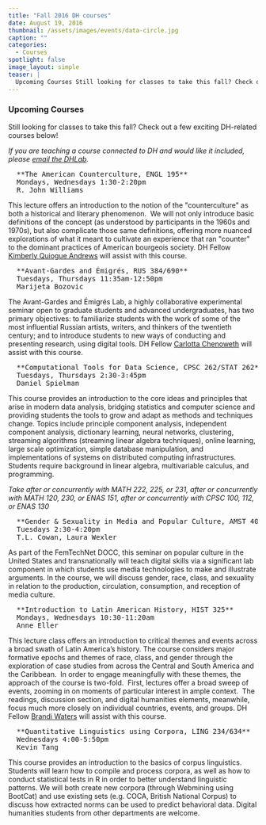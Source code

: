 ```yaml
---
title: "Fall 2016 DH courses"
date: August 19, 2016
thumbnail: /assets/images/events/data-circle.jpg
caption: ""
categories: 
  - Courses
spotlight: false 
image_layout: simple
teaser: |
  Upcoming Courses Still looking for classes to take this fall? Check out a few exciting DH-related courses below! If you are teaching a course connected to DH and would like it included, please email...
---
```


### Upcoming Courses
   
Still looking for classes to take this fall? Check out a few exciting DH-related courses below!
   
*If you are teaching a course connected to DH and would like it included, please [email the DHLab](mailto:dhlab@yale.edu?subject=DH%20courses).*

<pre>
  **The American Counterculture, ENGL 195**  
  Mondays, Wednesdays 1:30-2:20pm
  R. John Williams
</pre>
   
This lecture offers an introduction to the notion of the "counterculture" as both a historical and literary phenomenon.  We will not only introduce basic definitions of the concept (as understood by participants in the 1960s and 1970s), but also complicate those same definitions, offering more nuanced explorations of what it meant to cultivate an experience that ran "counter" to the dominant practices of American bourgeois society. DH Fellow [Kimberly Quiogue Andrews](http://web.library.yale.edu/dhlab/dhfellows) will assist with this course.
    
<pre>
  **Avant-Gardes and Émigrés, RUS 384/690**  
  Tuesdays, Thursdays 11:35am-12:50pm 
  Marijeta Bozovic
</pre>
   
The Avant-Gardes and Émigrés Lab, a highly collaborative experimental seminar open to graduate students and advanced undergraduates, has two primary objectives: to familiarize students with the work of some of the most influential Russian artists, writers, and thinkers of the twentieth century; and to introduce students to new ways of conducting and presenting research, using digital tools. DH Fellow [Carlotta Chenoweth](http://web.library.yale.edu/dhlab/dhfellows) will assist with this course.

<pre>
  **Computational Tools for Data Science, CPSC 262/STAT 262**  
  Tuesdays, Thursdays 2:30-3:45pm
  Daniel Spielman
</pre>
   
This course provides an introduction to the core ideas and principles that arise in modern data analysis, bridging statistics and computer science and providing students the tools to grow and adapt as methods and techniques change. Topics include principle component analysis, independent component analysis, dictionary learning, neural networks, clustering, streaming algorithms (streaming linear algebra techniques), online learning, large scale optimization, simple database manipulation, and implementations of systems on distributed computing infrastructures. Students require background in linear algebra, multivariable calculus, and programming.

*Take after or concurrently with MATH 222, 225, or 231, after or concurrently with MATH 120, 230, or ENAS 151, after or concurrently with CPSC 100, 112, or ENAS 130*
   
<pre>
  **Gender &amp; Sexuality in Media and Popular Culture, AMST 402/ANTHRO 302/FILM 324/WGSS 380**
  Tuesdays 2:30-4:20pm
  T.L. Cowan, Laura Wexler
</pre>
   
As part of the FemTechNet DOCC, this seminar on popular culture in the United States and transnationally will teach digital skills via a significant lab component in which students use media technologies to make and illustrate arguments. In the course, we will discuss gender, race, class, and sexuality in relation to the production, circulation, consumption, and reception of media culture.
    
<pre>
  **Introduction to Latin American History, HIST 325**
  Mondays, Wednesdays 10:30-11:20am
  Anne Eller
</pre>

This lecture class offers an introduction to critical themes and events across a broad swath of Latin America’s history. The course considers major formative epochs and themes of race, class, and gender through the exploration of case studies from across the Central and South America and the Caribbean.  In order to engage meaningfully with these themes, the approach of the course is two-fold.  First, lectures offer a broad sweep of events, zooming in on moments of particular interest in ample context.  The readings, discussion section, and digital humanities elements, meanwhile, focus much more closely on individual countries, events, and groups. DH Fellow [Brandi Waters](http://web.library.yale.edu/dhlab/dhfellows) will assist with this course.

<pre>
  **Quantitative Linguistics using Corpora, LING 234/634**
  Wednesdays 4:00-5:50pm
  Kevin Tang
</pre>

This course provides an introduction to the basics of corpus linguistics. Students will learn how to compile and process corpora, as well as how to conduct statistical tests in R in order to better understand linguistic patterns. We will both create new corpora (through Webmining using BootCat) and use existing sets (e.g. COCA, British National Corpus) to discuss how extracted norms can be used to predict behavioral data. Digital humanities students from other departments are welcome.